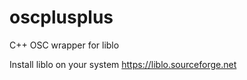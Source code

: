 # oscplusplus
C++ OSC wrapper for liblo

Install liblo on your system
https://liblo.sourceforge.net

